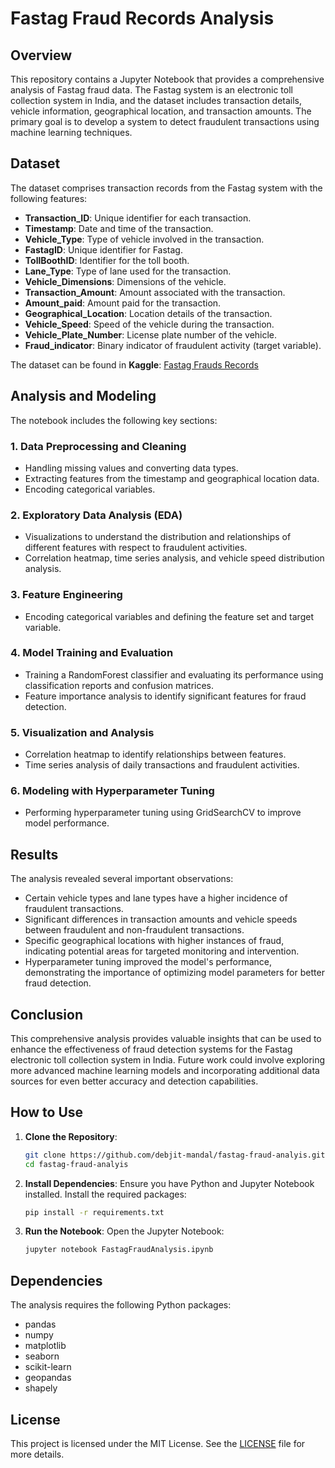 
# Fastag Fraud Records Analysis

## Overview
This repository contains a Jupyter Notebook that provides a comprehensive analysis of Fastag fraud data. The Fastag system is an electronic toll collection system in India, and the dataset includes transaction details, vehicle information, geographical location, and transaction amounts. The primary goal is to develop a system to detect fraudulent transactions using machine learning techniques.

## Dataset
The dataset comprises transaction records from the Fastag system with the following features:

- **Transaction_ID**: Unique identifier for each transaction.
- **Timestamp**: Date and time of the transaction.
- **Vehicle_Type**: Type of vehicle involved in the transaction.
- **FastagID**: Unique identifier for Fastag.
- **TollBoothID**: Identifier for the toll booth.
- **Lane_Type**: Type of lane used for the transaction.
- **Vehicle_Dimensions**: Dimensions of the vehicle.
- **Transaction_Amount**: Amount associated with the transaction.
- **Amount_paid**: Amount paid for the transaction.
- **Geographical_Location**: Location details of the transaction.
- **Vehicle_Speed**: Speed of the vehicle during the transaction.
- **Vehicle_Plate_Number**: License plate number of the vehicle.
- **Fraud_indicator**: Binary indicator of fraudulent activity (target variable).

The dataset can be found in **Kaggle**: [Fastag Frauds Records](https://www.kaggle.com/datasets/krishujeniya/fastag-frauds-records/data) 

## Analysis and Modeling
The notebook includes the following key sections:

### 1. Data Preprocessing and Cleaning
- Handling missing values and converting data types.
- Extracting features from the timestamp and geographical location data.
- Encoding categorical variables.

### 2. Exploratory Data Analysis (EDA)
- Visualizations to understand the distribution and relationships of different features with respect to fraudulent activities.
- Correlation heatmap, time series analysis, and vehicle speed distribution analysis.

### 3. Feature Engineering
- Encoding categorical variables and defining the feature set and target variable.

### 4. Model Training and Evaluation
- Training a RandomForest classifier and evaluating its performance using classification reports and confusion matrices.
- Feature importance analysis to identify significant features for fraud detection.

### 5. Visualization and Analysis
- Correlation heatmap to identify relationships between features.
- Time series analysis of daily transactions and fraudulent activities.

### 6. Modeling with Hyperparameter Tuning
- Performing hyperparameter tuning using GridSearchCV to improve model performance.

## Results
The analysis revealed several important observations:
- Certain vehicle types and lane types have a higher incidence of fraudulent transactions.
- Significant differences in transaction amounts and vehicle speeds between fraudulent and non-fraudulent transactions.
- Specific geographical locations with higher instances of fraud, indicating potential areas for targeted monitoring and intervention.
- Hyperparameter tuning improved the model's performance, demonstrating the importance of optimizing model parameters for better fraud detection.

## Conclusion
This comprehensive analysis provides valuable insights that can be used to enhance the effectiveness of fraud detection systems for the Fastag electronic toll collection system in India. Future work could involve exploring more advanced machine learning models and incorporating additional data sources for even better accuracy and detection capabilities.

## How to Use
1. **Clone the Repository**:
   ```bash
   git clone https://github.com/debjit-mandal/fastag-fraud-analyis.git
   cd fastag-fraud-analyis
   ```

2. **Install Dependencies**:
   Ensure you have Python and Jupyter Notebook installed. Install the required packages:
   ```bash
   pip install -r requirements.txt
   ```

3. **Run the Notebook**:
   Open the Jupyter Notebook:
   ```bash
   jupyter notebook FastagFraudAnalysis.ipynb
   ```

## Dependencies
The analysis requires the following Python packages:

- pandas
- numpy
- matplotlib
- seaborn
- scikit-learn
- geopandas
- shapely

## License
This project is licensed under the MIT License. See the [LICENSE](LICENSE) file for more details.
